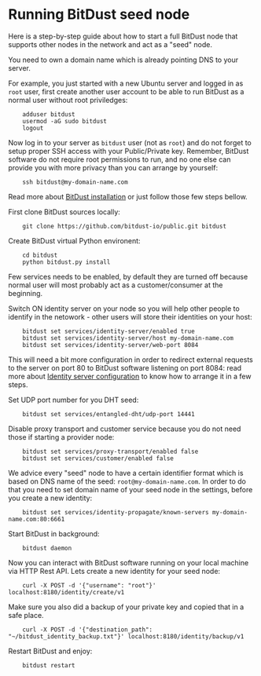 # Running BitDust seed node

Here is a step-by-step guide about how to start a full BitDust node that supports other nodes in the network and act as a "seed" node.

You need to own a domain name which is already pointing DNS to your server.

For example, you just started with a new Ubuntu server and logged in as `root` user, first create another user account to be able to run BitDust as a normal user without root priviledges:

        adduser bitdust
        usermod -aG sudo bitdust
        logout


Now log in to your server as `bitdust` user (not as `root`) and do not forget to setup proper SSH access with your Public/Private key. Remember, BitDust software do not require root permissions to run, and no one else can provide you with more privacy than you can arrange by yourself:

        ssh bitdust@my-domain-name.com


Read more about [BitDust installation](install.md) or just follow those few steps bellow.

First clone BitDust sources locally:

        git clone https://github.com/bitdust-io/public.git bitdust


Create BitDust virtual Python environent:
        
        cd bitdust
        python bitdust.py install


Few services needs to be enabled, by default they are turned off because normal user will most probably act as a customer/consumer at the beginning.

Switch ON identity server on your node so you will help other people to identify in the netowork - other users will store their identities on your host:

        bitdust set services/identity-server/enabled true
        bitdust set services/identity-server/host my-domain-name.com
        bitdust set services/identity-server/web-port 8084


This will need a bit more configuration in order to redirect external requests to the server on port 80 to BitDust software listening on port 8084: read more about [Identity server configuration](identity_server.md) to know how to arrange it in a few steps. 

Set UDP port number for you DHT seed:

        bitdust set services/entangled-dht/udp-port 14441


Disable proxy transport and customer service because you do not need those if starting a provider node:

        bitdust set services/proxy-transport/enabled false
        bitdust set services/customer/enabled false


We advice every "seed" node to have a certain identifier format which is based on DNS name of the seed: `root@my-domain-name.com`. In order to do that you need to set domain name of your seed node in the settings, before you create a new identity:

        bitdust set services/identity-propagate/known-servers my-domain-name.com:80:6661


Start BitDust in background:

        bitdust daemon


Now you can interact with BitDust software running on your local machine via HTTP Rest API. Lets create a new identity for your seed node:

        curl -X POST -d '{"username": "root"}' localhost:8180/identity/create/v1


Make sure you also did a backup of your private key and copied that in a safe place.

        curl -X POST -d '{"destination_path": "~/bitdust_identity_backup.txt"}' localhost:8180/identity/backup/v1


Restart BitDust and enjoy:

        bitdust restart



